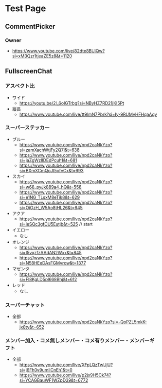 # Test Page

## CommentPicker

### Owner
* https://www.youtube.com/live/82dte8BUiQw?si=xM3Qzr1tjeaZE5z8&t=1120

## FullscreenChat

### アスペクト比
* ワイド
  * https://youtu.be/2l_6oIGTrbg?si=NByHZ7RD21jKI5Pt
* 縦長
  * https://www.youtube.com/live/tt9lmN7Pbrk?si=Iy-9RUMyHFHqaAgv

### スーパーステッカー
* ブルー
  * https://www.youtube.com/live/npd2caNkYzo?si=zamXachWtjFy2Q7i&t=638
  * https://www.youtube.com/live/npd2caNkYzo?si=jaZgWzIlDEdPcuh1&t=681
  * https://www.youtube.com/live/npd2caNkYzo?si=BXmXCmQoJt5xfvCx&t=693
* スカイ
  * https://www.youtube.com/live/npd2caNkYzo?si=w68_pyJk889a4_hQ&t=558
  * https://www.youtube.com/live/npd2caNkYzo?si=e1NG_TLsxM8eTik8&t=629
  * https://www.youtube.com/live/npd2caNkYzo?si=OiOzH_W5Ao8tHL26&t=645
* アクア
  * https://www.youtube.com/live/npd2caNkYzo?si=ieSQc3gfCU5Eutjb&t=525 // start
* イエロー
  * なし
* オレンジ
  * https://www.youtube.com/live/npd2caNkYzo?si=I5vqzfzAAdAN2Wxx&t=845
  * https://www.youtube.com/live/npd2caNkYzo?si=N58HEeDAsFGMvrow&t=1377
* マゼンタ
  * https://www.youtube.com/live/npd2caNkYzo?si=Fl8KgLD5pl668Bhj&t=612
* レッド
  * なし

### スーパーチャット
* 全部
  * https://www.youtube.com/live/npd2caNkYzo?si=-QoPZL5mkK-jx8ty&t=652

### メンバー加入・コメ無しメンバー・コメ有りメンバー・メンバーギフト
* 全部
  * https://www.youtube.com/live/XFpLQzTwUjU?si=j6Fh0v9umilCnEh1&t=0
  * https://www.youtube.com/live/p2jx9H5Ck74?si=YCAGBauWF1WZpD39&t=6772

